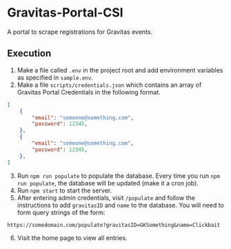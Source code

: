 # Gravitas-Portal-CSI

A portal to scrape registrations for Gravitas events.

## Execution

1. Make a file called `.env` in the project root and add environment variables as specified in `sample.env`.
2. Make a file `scripts/credentials.json` which contains an array of Gravitas Portal Credentials in the following format.

```json
[
    {
        "email": "someone@something.com",
        "password": 12345,
    },
    {
        "email": "someone@something.com",
        "password": 12345,
    },
]
```

3. Run `npm run populate` to populate the database. Every time you run `npm run populate`, the database will be updated (make it a cron job).
4. Run `npm start` to start the server.
5. After entering admin credentials, visit `/populate` and follow the instructions to add `gravitasID` and `name` to the database. You will need to form query strings of the form:

```
https://somedomain.com/populate?gravitasID=GKSomething&name=Clickbait
```

6. Visit the home page to view all entries.
